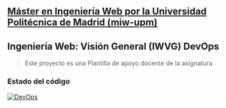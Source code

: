 ## [Máster en Ingeniería Web por la Universidad Politécnica de Madrid (miw-upm)](http://miw.etsisi.upm.es)
## Ingeniería Web: Visión General (IWVG) DevOps
> Este proyecto es una Plantilla de apoyo docente de la asignatura.
### Estado del código
[![DevOps](https://github.com/Aklur/iwvg-devops-wu-hongxiang/actions/workflows/test_sonar.yml/badge.svg)](https://github.com/Aklur/iwvg-devops-wu-hongxiang/actions/workflows/test.yml)
